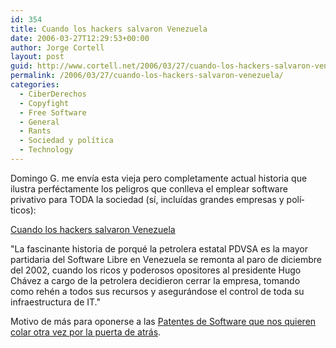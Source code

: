 ```yaml
---
id: 354
title: Cuando los hackers salvaron Venezuela
date: 2006-03-27T12:29:53+00:00
author: Jorge Cortell
layout: post
guid: http://www.cortell.net/2006/03/27/cuando-los-hackers-salvaron-venezuela/
permalink: /2006/03/27/cuando-los-hackers-salvaron-venezuela/
categories:
  - CiberDerechos
  - Copyfight
  - Free Software
  - General
  - Rants
  - Sociedad y polí­tica
  - Technology
---
```

Domingo G. me enví­a esta vieja pero completamente actual historia que ilustra perféctamente los peligros que conlleva el emplear software privativo para TODA la sociedad (sí­, incluí­das grandes empresas y polí­ticos):
   
[Cuando los hackers salvaron Venezuela](http://www.vivalinux.com.ar/articulos/hackers-salvan-venezuela.html)

"La fascinante historia de porqué la petrolera estatal PDVSA es la mayor partidaria del Software Libre en Venezuela se remonta al paro de diciembre del 2002, cuando los ricos y poderosos opositores al presidente Hugo Chávez a cargo de la petrolera decidieron cerrar la empresa, tomando como rehén a todos sus recursos y asegurándose el control de toda su infraestructura de IT."

Motivo de más para oponerse a las [Patentes de Software que nos quieren colar otra vez por la puerta de atrás](http://www.cortell.net/2006/03/27/contra-patentes-de-soft-otra-vez/).